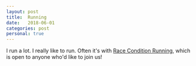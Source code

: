```yaml
---
layout: post
title:  Running
date:   2018-06-01
categories: post
personal: true
---
```


I run a lot. I really like to run. Often it's with [Race Condition Running](http://raceconditionrunning.com), which is open to anyone who'd like to join us!